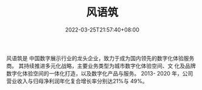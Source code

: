 ﻿---
weight: 
title: "风语筑"
description: "风语筑是 中国数字展示行业的龙头企业，致力于成为国内领先的数字化体验服务 商。 其持续推进多元化战略，主要业务类型为城市数字化体验空间、文 化及品牌数字化体验空间的一体化打造，以及数字化产品与服务。 2013- 2020 年，公司营业收入与归母净利润年化复合增长率分别达21%与 49%。"
date: 2022-03-25T21:57:40+08:00
lastmod: 2022-03-25T16:45:40+08:00
draft: false
authors: ["Metabd"]
featuredImage: "341.png"
link: "https://fengyuzhu.com/"
tags: ["风语筑","AR/VR/MR/XR"]
categories: ["navigation"]
navigation: ["AR/VR/MR/XR"]
lightgallery: true
toc: true
pinned: false
recommend: false
recommend1: false
---
风语筑是 中国数字展示行业的龙头企业，致力于成为国内领先的数字化体验服务 商。 其持续推进多元化战略，主要业务类型为城市数字化体验空间、文 化及品牌数字化体验空间的一体化打造，以及数字化产品与服务。 2013- 2020 年，公司营业收入与归母净利润年化复合增长率分别达21%与 49%。
